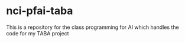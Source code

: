 # nci-pfai-taba
This is a repository for the class programming for AI which handles the code for my TABA project
